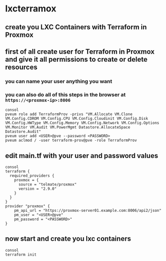 # lxcterramox
## create you LXC Containers with Terraform in Proxmox
## first of all create user for Terraform in Proxmox and give it all permissions to create or delete resources 
### you can name your user anything you want
### you can also do all of this steps in the browser at ```https://<proxmox-ip>:8006```
```
consol
pveum role add TerraformProv -privs "VM.Allocate VM.Clone VM.Config.CDROM VM.Config.CPU VM.Config.Cloudinit VM.Config.Disk VM.Config.HWType VM.Config.Memory VM.Config.Network VM.Config.Options VM.Monitor VM.Audit VM.PowerMgmt Datastore.AllocateSpace Datastore.Audit"
pveum user add <USER>@pve --password <PASSWORD>
pveum aclmod / -user terraform-prov@pve -role TerraformProv
```
## edit main.tf with your user and password values
```
consol
terraform {
  required_providers {
    proxmox = {
      source = "telmate/proxmox"
      version = "2.9.0"
    }
  }
}
provider "proxmox" {
    pm_api_url = "https://proxmox-server01.example.com:8006/api2/json"
    pm_user = "<USER>@pve"
    pm_password = "<PASSWORD>"
}
```
## now start and create you lxc containers
```
consol
terraform init
```
